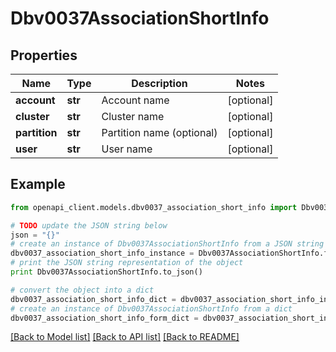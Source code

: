 # Dbv0037AssociationShortInfo


## Properties
Name | Type | Description | Notes
------------ | ------------- | ------------- | -------------
**account** | **str** | Account name | [optional] 
**cluster** | **str** | Cluster name | [optional] 
**partition** | **str** | Partition name (optional) | [optional] 
**user** | **str** | User name | [optional] 

## Example

```python
from openapi_client.models.dbv0037_association_short_info import Dbv0037AssociationShortInfo

# TODO update the JSON string below
json = "{}"
# create an instance of Dbv0037AssociationShortInfo from a JSON string
dbv0037_association_short_info_instance = Dbv0037AssociationShortInfo.from_json(json)
# print the JSON string representation of the object
print Dbv0037AssociationShortInfo.to_json()

# convert the object into a dict
dbv0037_association_short_info_dict = dbv0037_association_short_info_instance.to_dict()
# create an instance of Dbv0037AssociationShortInfo from a dict
dbv0037_association_short_info_form_dict = dbv0037_association_short_info.from_dict(dbv0037_association_short_info_dict)
```
[[Back to Model list]](../README.md#documentation-for-models) [[Back to API list]](../README.md#documentation-for-api-endpoints) [[Back to README]](../README.md)


